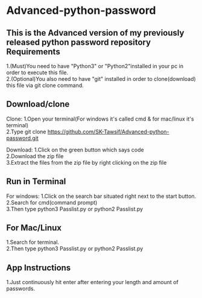 # Advanced-python-password
This is the Advanced version of my previously released python password repository
Requirements
-------------
1.(Must)You need to have "Python3" or "Python2"installed in your pc in order to execute this file.<br>
2.(Optional)You also need to have "git" installed in order to clone(download) this file via git clone command.

Download/clone
-------------
Clone:
1.Open your terminal(For windows it's called cmd & for mac/linux it's terminal)<br>
2.Type git clone https://github.com/SK-Tawsif/Advanced-python-password.git

Download:
1.Click on the green button which says code<br>
2.Download the zip file<br>
3.Extract the files from the zip file by right clicking on the zip file

Run in Terminal
----------------
For windows:
1.Click on the search bar situated right next to the start button.<br>
2.Search for cmd(command prompt)<br>
3.Then type python3 Passlist.py or python2 Passlist.py

For Mac/Linux
--------------
1.Search for terminal.<br>
2.Then type python3 Passlist.py or python2 Passlist.py

App Instructions
-----------------
1.Just continuously hit enter after entering your length and amount of passwords.

